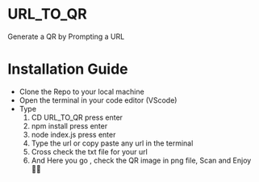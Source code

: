 # URL_TO_QR
Generate a QR by Prompting a URL

# Installation Guide
- Clone the Repo to your local machine
- Open the terminal in your code editor (VScode)
- Type 
   1. CD URL_TO_QR press enter
   2. npm install press enter
   3. node index.js press enter
   4.  Type the url or copy paste any url in the terminal
   5.  Cross check the txt file for your url
   6.  And Here you go , check the QR image in png file, Scan and Enjoy 👨‍💻




